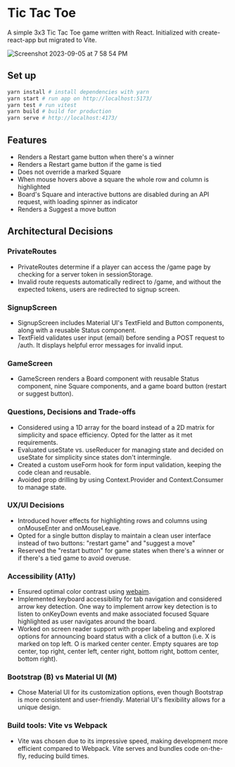 # Tic Tac Toe
A simple 3x3 Tic Tac Toe game written with React. Initialized with create-react-app but migrated to Vite.

![Screenshot 2023-09-05 at 7 58 54 PM](https://github.com/nyftyj/ttt-vs-ai/assets/137852740/8780125f-26fe-482e-9618-1fc13b0372dd)

## Set up
```bash
yarn install # install dependencies with yarn
yarn start # run app on http://localhost:5173/
yarn test # run vitest
yarn build # build for production
yarn serve # http://localhost:4173/
```

## Features
- Renders a Restart game button when there's a winner 
- Renders a Restart game button if the game is tied
- Does not override a marked Square
- When mouse hovers above a square the whole row and column is highlighted
- Board's Square and interactive buttons are disabled during an API request, with loading spinner as indicator
- Renders a Suggest a move button 

## Architectural Decisions
### PrivateRoutes
- PrivateRoutes determine if a player can access the /game page by checking for a server token in sessionStorage.
- Invalid route requests automatically redirect to /game, and without the expected tokens, users are redirected to signup screen.

### SignupScreen
- SignupScreen includes Material UI's TextField and Button components, along with a reusable Status component.
- TextField validates user input (email) before sending a POST request to /auth. It displays helpful error messages for invalid input.

### GameScreen
- GameScreen renders a Board component with reusable Status component, nine Square components, and a game board button (restart or suggest button).

### Questions, Decisions and Trade-offs
- Considered using a 1D array for the board instead of a 2D matrix for simplicity and space efficiency. Opted for the latter as it met requirements.
- Evaluated useState vs. useReducer for managing state and decided on useState for simplicity since states don't intermingle.
- Created a custom useForm hook for form input validation, keeping the code clean and reusable.
- Avoided prop drilling by using Context.Provider and Context.Consumer to manage state.

### UX/UI Decisions
- Introduced hover effects for highlighting rows and columns using onMouseEnter and onMouseLeave.
- Opted for a single button display to maintain a clean user interface instead of two buttons: "restart game" and "suggest a move"
- Reserved the "restart button" for game states when there's a winner or if there's a tied game to avoid overuse.

### Accessibility (A11y)
- Ensured optimal color contrast using [webaim](https://webaim.org/resources/contrastchecker/).
- Implemented keyboard accessibility for tab navigation and considered arrow key detection. One way to implement arrow key detection is to listen to onKeyDown events and make associated focused Square highlighted as user navigates around the board.
- Worked on screen reader support with proper labeling and explored options for announcing board status with a click of a button (i.e. X is marked on top left. O is marked center center. Empty squares are top center, top right, center left, center right, bottom right, bottom center, bottom right).

### Bootstrap (B) vs Material UI (M)
- Chose Material UI for its customization options, even though Bootstrap is more consistent and user-friendly. Material UI's flexibility allows for a unique design. 

### Build tools: Vite vs Webpack
- Vite was chosen due to its impressive speed, making development more efficient compared to Webpack. Vite serves and bundles code on-the-fly, reducing build times.

